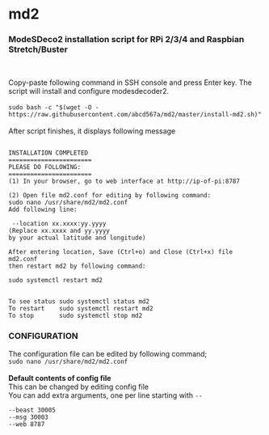 # md2
### ModeSDeco2 installation script for RPi 2/3/4 and Raspbian Stretch/Buster

</br>

Copy-paste following command in SSH console and press Enter key. The script will install and configure modesdecoder2. </br></br>
`sudo bash -c "$(wget -O - https://raw.githubusercontent.com/abcd567a/md2/master/install-md2.sh)" `</br></br>
After script finishes, it displays following message
```

INSTALLATION COMPLETED
=======================
PLEASE DO FOLLOWING:
=======================
(1) In your browser, go to web interface at http://ip-of-pi:8787

(2) Open file md2.conf for editing by following command:
sudo nano /usr/share/md2/md2.conf
Add following line:

 --location xx.xxxx:yy.yyyy
(Replace xx.xxxx and yy.yyyy
by your actual latitude and longitude)

After entering location, Save (Ctrl+o) and Close (Ctrl+x) file md2.conf
then restart md2 by following command:

sudo systemctl restart md2


To see status sudo systemctl status md2
To restart    sudo systemctl restart md2
To stop       sudo systemctl stop md2
```

### CONFIGURATION </br>
The configuration file can be edited by following command; </br>
`sudo nano /usr/share/md2/md2.conf ` </br></br>
**Default contents of config file**</br>
This can be changed by editing config file</br>
You can add extra arguments, one per line starting with `--` </br>

```
--beast 30005
--msg 30003
--web 8787

```
